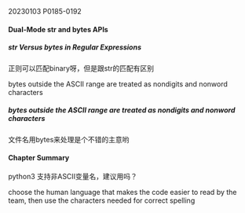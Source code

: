 20230103    P0185-0192

#### Dual-Mode str and bytes APIs

##### str Versus bytes in Regular Expressions
正则可以匹配binary呀，但是跟str的匹配有区别

bytes outside the ASCII range are treated as nondigits and nonword characters

##### bytes outside the ASCII range are treated as nondigits and nonword characters
文件名用bytes来处理是个不错的主意哟

#### Chapter Summary
python3 支持非ASCII变量名，建议用吗？

choose the human language that makes the code easier to read by the team, then use the characters needed for correct spelling
